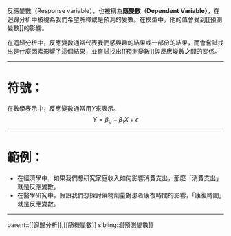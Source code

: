 反應變數（Response variable），也被稱為**應變數（Dependent Variable）**，在迴歸分析中被視為我們希望解釋或是預測的變數。在模型中，他的值會受到[[預測變數]]的影響。

在迴歸分析中，反應變數通常代表我們感興趣的結果或一部份的結果，而會嘗試找出是什麼因素影響了這個結果，並嘗試找出[[預測變數]]與反應變數之間的關係。
- - -
# 符號：
在數學表示中，反應變數通常用$Y$來表示。
$$
Y=\beta_0+\beta_1X+\epsilon
$$
- - -
# 範例：
- 在經濟學中，如果我們想研究家庭收入如何影響消費支出，那麼「消費支出」就是反應變數。
- 在醫學研究中，假設我們想探討藥物劑量對患者康復時間的影響，「康復時間」就是反應變數。
- - -
parent::[[迴歸分析]],[[隨機變數]]
sibling::[[預測變數]]